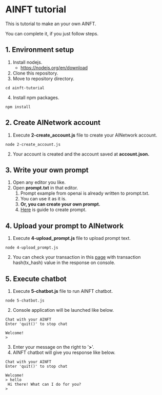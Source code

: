 # AINFT tutorial

This is tutorial to make an your own AINFT.

You can complete it, if you just follow steps.

## 1. Environment setup

1. Install nodejs.
    - https://nodejs.org/en/download
2. Clone this repository.
3. Move to repository directory.
```
cd ainft-tutorial
```
4. Install npm packages.
```
npm install
```

## 2. Create AINetwork account
1. Execute __2-create_account.js__ file to create your AINetwork account.
```
node 2-create_account.js
```
2. Your account is created and the account saved at __account.json.__

## 3. Write your own prompt
1. Open any editor you like.
2. Open __prompt.txt__ in that editor.
    1. Prompt example from openai is already written to prompt.txt.
    2. You can use it as it is.
    3. __Or, you can create your own prompt.__
    4. [Here](https://platform.openai.com/docs/guides/completion/conversation) is guide to create prompt.

## 4. Upload your prompt to AINetwork
1. Execute __4-upload_prompt.js__ file to upload prompt text.
```
node 4-upload_prompt.js
```
2. You can check your transaction in this [page](https://testnet-insight.ainetwork.ai/) with transaction hash(tx_hash) value in the response on console.

## 5. Execute chatbot
1. Execute __5-chatbot.js__ file to run AINFT chatbot.
```
node 5-chatbot.js
```
2. Console application will be launched like below.
```
Chat with your AINFT
Enter 'quit()' to stop chat

Welcome!
>
```
3. Enter your message on the right to '__>__'.
4. AINFT chatbot will give you response like below.
```
Chat with your AINFT
Enter 'quit()' to stop chat

Welcome!
> hello
 Hi there! What can I do for you?
> 
```
